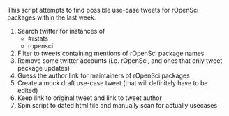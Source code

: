 This script attempts to find possible use-case tweets for rOpenSci packages within the last week. 

1. Search twitter for instances of
    - #rstats
    - ropensci
2. Filter to tweets containing mentions of rOpenSci package names
3. Remove some twitter accounts (i.e. rOpenSci, and ones that only tweet package updates)
4. Guess the author link for maintainers of rOpenSci packages
5. Create a mock draft use-case tweet (that will definitely have to be edited)
6. Keep link to original tweet and link to tweet author
7. Spin script to dated html file and manually scan for actually usecases
